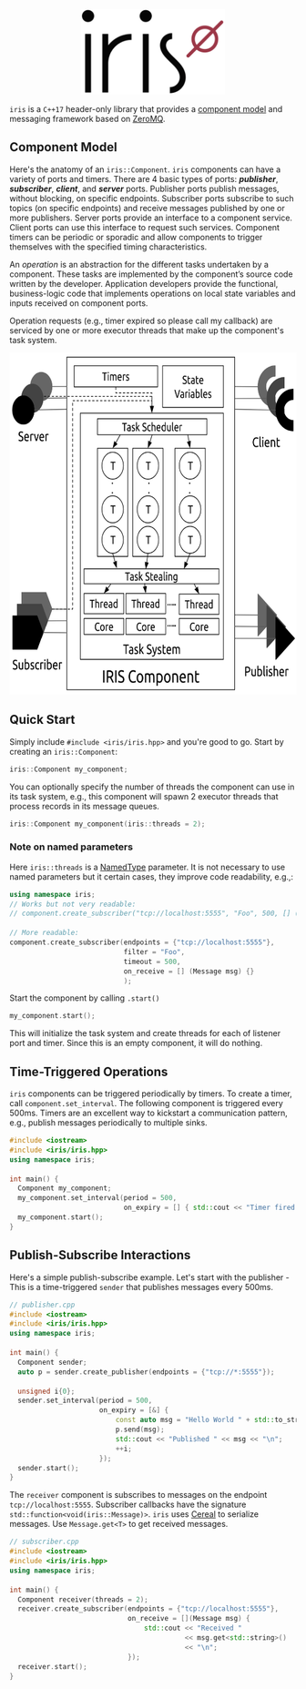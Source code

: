 <p align="center">
  <img height="150" src="img/logo.png"/>  
</p>

`iris` is a `C++17` header-only library that provides a [component model](https://en.wikipedia.org/wiki/Component-based_software_engineering) and messaging framework based on [ZeroMQ](https://zeromq.org/). 

## Component Model

Here's the anatomy of an `iris::Component`. `iris` components can have a variety of ports and timers. There are 4 basic types of ports: ***publisher***, ***subscriber***, ***client***, and ***server*** ports. Publisher ports publish messages, without blocking, on specific endpoints. Subscriber ports subscribe to such topics (on specific endpoints) and receive messages published by one or more publishers. Server ports provide an interface to a component service. Client ports can use this interface to request such services. Component timers can be periodic or sporadic and allow components to trigger themselves with the specified timing characteristics.

An _operation_ is an abstraction for the different tasks undertaken by a component.  These tasks are implemented by the component’s source code written by the developer. Application developers provide the functional, business-logic code that implements operations on local state variables and inputs received on component ports. 

Operation requests (e.g., timer expired so please call my callback) are serviced by one or more executor threads that make up the component's task system. 

<p align="center">
  <img height="600" src="img/iriscom.png"/>  
</p>

## Quick Start

Simply include `#include <iris/iris.hpp>` and you're good to go. Start by creating an `iris::Component`:

```cpp
iris::Component my_component;
```

You can optionally specify the number of threads the component can use in its task system, e.g., this component will spawn 2 executor threads that process records in its message queues. 

```cpp
iris::Component my_component(iris::threads = 2);
```

### Note on named parameters

Here `iris::threads` is a [NamedType](https://github.com/joboccara/NamedType) parameter. It is not necessary to use named parameters but it certain cases, they improve code readability, e.g.,:

```cpp
using namespace iris;
// Works but not very readable:
// component.create_subscriber("tcp://localhost:5555", "Foo", 500, [] (Message msg) {});

// More readable:
component.create_subscriber(endpoints = {"tcp://localhost:5555"},
                            filter = "Foo",
                            timeout = 500,
                            on_receive = [] (Message msg) {}
                            );

```

Start the component by calling `.start()`

```cpp
my_component.start();
```

This will initialize the task system and create threads for each of listener port and timer. Since this is an empty component, it will do nothing. 

## Time-Triggered Operations

`iris` components can be triggered periodically by timers. To create a timer, call `component.set_interval`. The following component is triggered every 500ms. Timers are an excellent way to kickstart a communication pattern, e.g., publish messages periodically to multiple sinks.

```cpp
#include <iostream>
#include <iris/iris.hpp>
using namespace iris;

int main() {
  Component my_component;
  my_component.set_interval(period = 500,
                            on_expiry = [] { std::cout << "Timer fired!\n"; });
  my_component.start();
}
```

## Publish-Subscribe Interactions

Here's a simple publish-subscribe example. Let's start with the publisher - This is a time-triggered `sender` that publishes messages every 500ms. 

```cpp
// publisher.cpp
#include <iostream>
#include <iris/iris.hpp>
using namespace iris;

int main() {
  Component sender;
  auto p = sender.create_publisher(endpoints = {"tcp://*:5555"});

  unsigned i{0};
  sender.set_interval(period = 500, 
                      on_expiry = [&] { 
                          const auto msg = "Hello World " + std::to_string(i);
                          p.send(msg);
                          std::cout << "Published " << msg << "\n";
                          ++i;
                      });
  sender.start();
}
```

The `receiver` component is subscribes to messages on the endpoint `tcp://localhost:5555`. Subscriber callbacks have the signature `std::function<void(iris::Message)>`. `iris` uses [Cereal](https://uscilab.github.io/cereal/) to serialize messages. Use `Message.get<T>` to get received messages. 

```cpp
// subscriber.cpp
#include <iostream>
#include <iris/iris.hpp>
using namespace iris;

int main() {
  Component receiver(threads = 2);
  receiver.create_subscriber(endpoints = {"tcp://localhost:5555"},
                             on_receive = [](Message msg) {
                                 std::cout << "Received "
                                           << msg.get<std::string>()
                                           << "\n";
                             });
  receiver.start();
}
```
